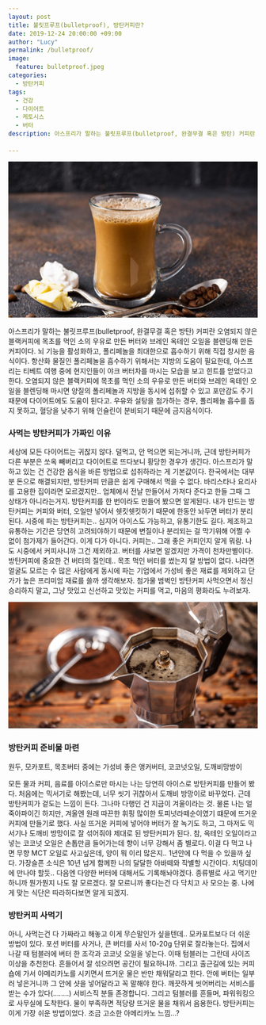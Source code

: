 ```yaml
---
layout: post
title: 불릿프루프(bulletproof), 방탄커피란?
date: 2019-12-24 20:00:00 +09:00
author: "Lucy"
permalink: /bulletproof/
image:
  feature: bulletproof.jpeg
categories:
  - 방탄커피
tags:
  - 건강
  - 다이어트
  - 케토시스
  - 버터
description: 아스프리가 말하는 불릿프루프(bulletproof, 완결무결 혹은 방탄) 커피란 오염되지 않은 블랙커피에 목초를 먹인 소의 우유로 만든 버터와 브레인 옥테인 오일을 블렌딩해 만든 커피이다. 뇌 기능을 활성화하고, 폴리페놀을 최대한으로 흡수하기 위해 직접 창시한 음식이다.

---
```




![방탄커피](/img/post/01/bulletproofcoffee.jpg)

아스프리가 말하는 불릿프루프(bulletproof, 완결무결 혹은 방탄) 커피란 오염되지 않은 블랙커피에 목초를 먹인 소의 우유로 만든 버터와 브레인 옥테인 오일을 블렌딩해 만든 커피이다. 뇌 기능을 활성화하고, 폴리페놀을 최대한으로 흡수하기 위해 직접 창시한 음식이다. 항산화 물질인 폴리페놀을 흡수하기 위해서는 지방의 도움이 필요한데, 아스프리는 티베트 여행 중에 현지인들이 야크 버터차를 마시는 모습을 보고 힌트를 얻었다고 한다. 오염되지 않은 블랙커피에 목초를 먹인 소의 우유로 만든 버터와 브레인 옥테인 오일을 블렌딩해 마시면 양질의 폴리페놀과 지방을 동시에 섭취할 수 있고 포만감도 주기 때문에 다이어트에도 도움이 된다고. 우유와 설탕을 첨가하는 경우, 폴리페놀 흡수를 돕지 못하고, 혈당을 낮추기 위해 인슐린이 분비되기 때문에 금지음식이다.





### 사먹는 방탄커피가 가짜인 이유

세상에 모든 다이어트는 귀찮지 않다. 덜먹고, 안 먹으면 되는거니까, 근데 방탄커피가 다른 부분은 쏘옥 빼버리고 다이어트로 뜨다보니 황당한 경우가 생긴다. 아스프리가 말하고 있는 건 건강한 음식을 바른 방법으로 섭취하라는 게 기본값이다. 한국에서는 대부분 돈으로 해결되지만, 방탄커피 만큼은 쉽게 구매해서 먹을 수 없다. 바리스타나 요리사를 고용한 집이라면 모르겠지만.. 업체에서 전날 만들어서 가져다 준다고 한들 그때 그 상태가 아니라는거지. 방탄커피를 한 번이라도 만들어 봤으면 알게된다. 내가 만드는 방탄커피는 커피와 버터, 오일만 넣어서 쉣킷쉣킷하기 때문에 한동안 놔두면 버터가 분리된다. 시중에 파는 방탄커피는.. 심지어 아이스도 가능하고, 유통기한도 길다. 제조하고 유통하는 기간은 당연히 고려되야하기 때문에 변질이나 분리되는 걸 막기위해 어쩔 수 없이 첨가제가 들어간다. 이게 다가 아니다. 커피는.. 그래 좋은 커피인지 알게 뭐람. 나도 시중에서 커피사니까 그건 제외하고. 버터를 사보면 알겠지만 가격이 천차만별이다. 방탄커피에 중요한 건 버터의 질인데.. 목초 먹인 버터를 썼는지 알 방법이 없다. 나라면 얼굴도 모르는 수 많은 사람에게 동시에 파는 기업에서 가성비 좋은 재료를 제외하고 단가가 높은 프리미엄 재료를 쓸까 생각해보자. 첨가물 범벅인 방탄커피 사먹으면서 정신승리하지 말고, 그냥 맛있고 신선하고 맛있는 커피를 먹고, 마음의 평화라도 누려보자. 





![모카포트](/img/post/01/mokapot.jpg)

### 방탄커피 준비물 마련

원두, 모카포트, 목초버터 중에는 가성비 좋은 앵커버터, 코코넛오일, 도깨비망방이



모든 물과 커피, 음료를 아이스로만 마시는 나는 당연히 아이스로 방탄커피를 만들어 봤다. 처음에는 믹서기로 해봤는데, 너무 씻기 귀찮아서 도깨비 방망이로 바꾸었다. 근데 방탄커피가 겉도는 느낌이 든다. 그나마 다행인 건 지금이 겨울이라는 것. 물론 나는 얼죽아파이긴 하지만, 겨울엔 원래 따끈한 휘핑 많이한 토피넛라떼순이였기 떄문에 뜨거운 커피에 만들기로 했다. 사실 뜨거운 커피에 넣어야 버터가 잘 녹기도 하고, 그 마저도 믹서기나 도깨비 방망이로 잘 섞어줘야 제대로 된 방탄커피가 된다. 참, 옥테인 오일이라고 넣는 코코넛 오일은 손톱만큼 들어가는데 향이 너무 강해서 좀 별로다. 이걸 다 먹고 나면 무향 MCT 오일로 사고싶은데, 양이 뭐 이리 많은지.. 1년안에 다 먹을 수 있을까 싶다. 가장슬픈 소식은 10년 넘게 함께한 나의 달달한 아바떼와 작별할 시간이다. 치팅데이에 만나야 할듯.. 다음엔 다양한 버터에 대해서도 기록해놔야겠다. 종류별로 사고 먹기만 하니까 뭔가뭔지 나도 잘 모르겠다. 잘 모르니까 좋다는건 다 닥치고 사 모으는 중. 나에게 맞는 식단은 따라하다보면 알게 되겠지.   





### 방탄커피 사먹기

아니, 사먹는건 다 가짜라고 해놓고 이게 무슨말인가 싶을텐데.. 모카포트보다 더 쉬운 방법이 있다. 포션 버터를 사거나, 큰 버터를 사서 10-20g 단위로 잘라놓는다. 집에서 나갈 때 텀블러에 버터 한 조각과 코코넛 오일을 넣는다.  이때 텀블러는 그란데 사이즈 이상을 추천한다. 흔들어서 잘 섞으려면 공간이 필요하니까. 그리고 출근길에 있는 커피숍에 가서 아메리카노를 시키면서 뜨거운 물은 반만 채워달라고 한다. 안에 버터는 일부러 넣은거니까 그 안에 샷을 넣어달라고 꼭 말해야 한다. 깨끗하게 씻어버리는 서비스를 받는 수가 있다(........) 서비스직 분들 존경합니다. 그리고 텀블러를 흔들며, 파워워킹으로 사무실에 도착한다. 물이 부족하면 적당량 뜨거운 물을 채워서 음용한다. 방탄커피는 이게 가장 쉬운 방법이었다. 조금 고소한 아메리카노 느낌...?